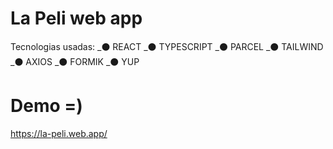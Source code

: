 # La Peli web app

Tecnologias usadas:
_⚫ REACT
_⚫ TYPESCRIPT
_⚫ PARCEL
_⚫ TAILWIND
_⚫ AXIOS
_⚫ FORMIK
_⚫ YUP

# Demo =) 
https://la-peli.web.app/
